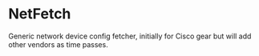 # NetFetch
Generic network device config fetcher, initially for Cisco gear but will add other vendors as time passes.
